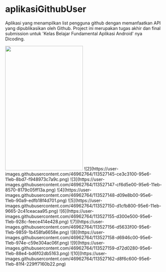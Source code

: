 # aplikasiGithubUser
Aplikasi yang menampilkan list pengguna github dengan memanfaatkan API yang dipublikasikan oleh Github. Project ini merupakan tugas akhir dan final submission untuk 'Kelas Belajar Fundamental Aplikasi Android' nya Dicoding.

<img src="https://user-images.githubusercontent.com/46962764/113527142-cd0b0400-95e6-11eb-931b-c6c81cf1c0fb.png" width="250" height="400">
![2](https://user-images.githubusercontent.com/46962764/113527145-ce3c3100-95e6-11eb-8bd7-f948973c7a9c.png)
![3](https://user-images.githubusercontent.com/46962764/113527147-cf6d5e00-95e6-11eb-8570-8179c05ff13a.png)
![4](https://user-images.githubusercontent.com/46962764/113527148-d09e8b00-95e6-11eb-90a9-edfb18f4d701.png)
![5](https://user-images.githubusercontent.com/46962764/113527150-d1cfb800-95e6-11eb-9665-2c41ceacaa95.png)
![6](https://user-images.githubusercontent.com/46962764/113527155-d300e500-95e6-11eb-928c-feece414e428.png)
![7](https://user-images.githubusercontent.com/46962764/113527156-d5633f00-95e6-11eb-9859-1b458fa6658e.png)
![8](https://user-images.githubusercontent.com/46962764/113527158-d6946c00-95e6-11eb-974e-c59e304ac06f.png)
![9](https://user-images.githubusercontent.com/46962764/113527159-d72d0280-95e6-11eb-88e4-bd6f02db5163.png)
![10](https://user-images.githubusercontent.com/46962764/113527162-d8f6c600-95e6-11eb-81f4-229ff7160b22.png)
